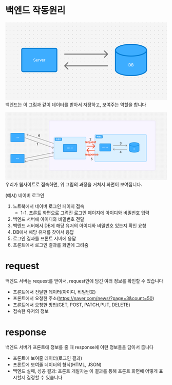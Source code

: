 # 백엔드 작동원리

![백엔드 작동원리](./images/structure.png)    
백엔드는 이 그림과 같이 데이터를 받아서 저장하고, 보여주는 역할을 합니다  

![웹 작동 원리](./images/web.png)    
우리가 웹사이트로 접속하면, 위 그림의 과정을 거쳐서 화면이 보여집니다.  

(예시) 네이버 로그인
1. 노트북에서 네이버 로그인 페이지 접속
    - 1-1. 프론트 화면으로 그려진 로그인 페이지에 아이디와 비밀번호 입력
2. 백엔드 서버에 아이디와 비밀번호 전달
3. 백엔드 서버에서 DB에 해당 유저의 아이디와 비밀번호 있는지 확인 요청
4. DB에서 해당 유저를 찾아서 응답
5. 로그인 결과를 프론트 서버에 응답
6. 프론트에서 로그인 결과를 화면에 그려줌

# request
백엔드 서버는 request를 받아서, request안에 담긴 여러 정보를 확인할 수 있습니다
- 프론트에서 전달한 데이터(아이디, 비밀번호)
- 프론트에서 요청한 주소(https://naver.com/news/?page=3&count=50)
- 프론트에서 요청한 방법(GET, POST, PATCH,PUT, DELETE)
- 접속한 유저의 정보

# response
백엔드 서버가 프론트에 정보를 줄 때 response에 이런 정보들을 담아서 줍니다
- 프론트에 보여줄 데이터(로그인 결과)
- 프론트에 보여줄 데이터의 형식(HTML, JSON)
- 백엔드 실패, 성공 결과: 프론트 개발자는 이 결과를 통해 프론트 화면에 어떻게 표시할지 결정할 수 있습니다
